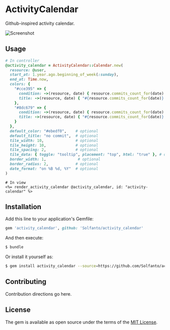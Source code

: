# ActivityCalendar
Github-inspired activity calendar.

![Screenshot](https://raw.github.com/Solfanto/activity_calendar/master/Screenshot.png)

## Usage
```ruby
# In controller
@activity_calendar = ActivityCalendar::Calendar.new(
  resource: @user,
  start_at: 1.year.ago.beginning_of_week(:sunday),
  end_at: Time.now,
  colors: {
    "#cce395" => {
      condition: ->(resource, date) { resource.commits_count_for(date).between?(1, 99) },
      title: ->(resource, date) { "#{resource.commits_count_for(date)} commits" }
    },
    "#8dc679" => {
      condition: ->(resource, date) { resource.commits_count_for(date) >= 100 },
      title: ->(resource, date) { "#{resource.commits_count_for(date)} commits" }
    }
  },
  default_color: "#ebedf0",    # optional
  default_title: "no commit",  # optional
  tile_width: 10,              # optional
  tile_height: 10,             # optional
  tile_spacing: 2,             # optional
  tile_data: { toggle: "tooltip", placement: "top", html: "true" }, # optional, compatible with Bootstrap by default
  border_width: 1,              # optional
  border_radius: 2,            # optional
  date_format: "on %B %d, %Y"  # optional
)
```

```erb
# In view
<%= render_activity_calendar @activity_calendar, id: "activity-calendar" %>
```

## Installation
Add this line to your application's Gemfile:

```ruby
gem 'activity_calendar', github: 'Solfanto/activity_calendar'
```

And then execute:
```bash
$ bundle
```

Or install it yourself as:
```bash
$ gem install activity_calendar --source=https://github.com/Solfanto/activity_calendar.git
```

## Contributing
Contribution directions go here.

## License
The gem is available as open source under the terms of the [MIT License](https://opensource.org/licenses/MIT).
